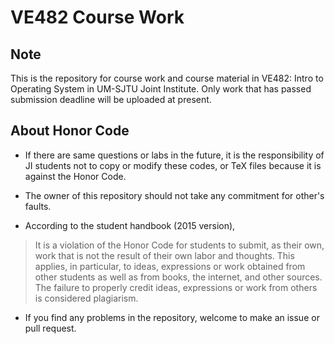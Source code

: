 # VE482 Course Work

## Note

This is the repository for course work and course material in VE482: Intro to Operating System in UM-SJTU Joint Institute.  Only work that has passed submission deadline will be uploaded at present.

## About Honor Code

- If there are same questions or labs in the future, it is the responsibility of JI students not to copy or modify these codes, or TeX files because it is against the Honor Code. 
- The owner of this repository should not take any commitment for other's faults.

- According to the student handbook (2015 version),

> It is a violation of the Honor Code for students to submit, as their own, work that is not the result of their own labor and thoughts. This applies, in particular, to ideas, expressions or work obtained from other students as well as from books, the internet, and other sources. The failure to properly credit ideas, expressions or work from others is considered plagiarism.

- If you find any problems in the repository, welcome to make an issue or pull request.



